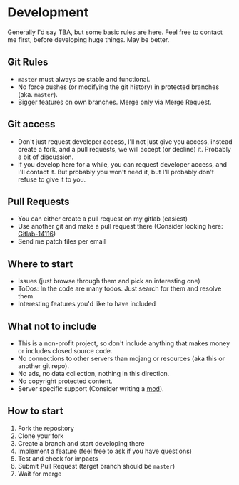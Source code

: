 # Development
Generally I'd say TBA, but some basic rules are here. Feel free to contact me first, before developing huge things. May be better.

## Git Rules
- `master` must always be stable and functional.
- No force pushes (or modifying the git history) in protected branches (aka. `master`).
- Bigger features on own branches. Merge only via Merge Request.

## Git access

- Don't just request developer access, I'll not just give you access, instead create a fork, and a pull requests, we will accept (or decline) it. Probably a bit of discussion.
- If you develop here for a while, you can request developer access, and I'll contact it. But probably you won't need it, but I'll probably don't refuse to give it to you.

## Pull Requests

- You can either create a pull request on my gitlab (easiest)
- Use another git and make a pull request there (Consider looking here: [Gitlab-14116](https://gitlab.com/gitlab-org/gitlab/-/issues/14116))
- Send me patch files per email

## Where to start

- Issues (just browse through them and pick an interesting one)
- ToDos: In the code are many todos. Just search for them and resolve them.
- Interesting features you'd like to have included

## What not to include

- This is a non-profit project, so don't include anything that makes money or includes closed source code.
- No connections to other servers than mojang or resources (aka this or another git repo).
- No ads, no data collection, nothing in this direction.
- No copyright protected content.
- Server specific support (Consider writing a [mod](/doc/Modding.md)).

## How to start

1. Fork the repository
2. Clone your fork
3. Create a branch and start developing there
4. Implement a feature (feel free to ask if you have questions)
5. Test and check for impacts
6. Submit **P**ull **R**equest (target branch should be `master`)
7. Wait for merge
